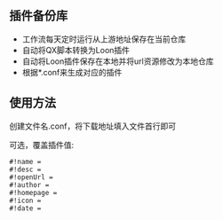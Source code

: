 ## 插件备份库
* 工作流每天定时运行从上游地址保存在当前仓库
* 自动将QX脚本转换为Loon插件
* 自动将Loon插件保存在本地并将url资源修改为本地仓库
* 根据*.conf来生成对应的插件

## 使用方法
创建文件名.conf，将下载地址填入文件首行即可

可选，覆盖插件值:
```
#!name = 
#!desc = 
#!openUrl = 
#!author = 
#!homepage =
#!icon = 
#!date = 
```